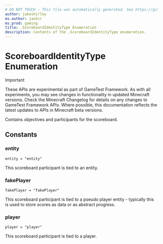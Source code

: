 ```yaml
---
# DO NOT TOUCH — This file was automatically generated. See https://github.com/Mojang/MinecraftApiDocsGenerator to modify descriptions, examples, etc.
author: jakeshirley
ms.author: jashir
ms.prod: gaming
title: .ScoreboardIdentityType Enumeration
description: Contents of the .ScoreboardIdentityType enumeration.
---
```

# ScoreboardIdentityType Enumeration
>[!IMPORTANT]
>These APIs are experimental as part of GameTest Framework. As with all experiments, you may see changes in functionality in updated Minecraft versions. Check the Minecraft Changelog for details on any changes to GameTest Framework APIs. Where possible, this documentation reflects the latest updates to APIs in Minecraft beta versions.

Contains objectives and participants for the scoreboard.

## Constants
### **entity**
`entity = "entity"`

This scoreboard participant is tied to an entity.
### **fakePlayer**
`fakePlayer = "fakePlayer"`

This scoreboard participant is tied to a pseudo player entity - typically this is used to store scores as data or as abstract progress.
### **player**
`player = "player"`

This scoreboard participant is tied to a player.
